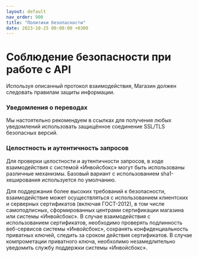 ```yaml
---
layout: default
nav_order: 900
title: "Политики безопасности"
date: 2023-10-25 00:00:00 +0300
---
```


# Соблюдение безопасности при работе с API

Используя описанный протокол взаимодействия, Магазин должен следовать правилам защиты информации.

### Уведомления о переводах

Мы настоятельно рекомендуем в ссылках для получения любых уведомлений использовать защищённое соединение
SSL/TLS безопасных версий.

### Целостность и аутентичность запросов

Для проверки целостности и аутентичности запросов, в ходе взаимодействия с системой «Инвойсбокс»
могут быть использованы различные механизмы. Базовый вариант с использованием sha1-хеширования используется
по умолчанию.

Для поддержания более высоких требований к безопасности, взаимодействие может осуществляться
с использованием клиентских и серверных сертификатов (включая ГОСТ-2012), в том числе самоподписных,
сформированных центрами сертификации магазина или системы «Инвойсбокс». В случае взаимодействия с использованием
сертификатов, необходимо проверять подлинность веб-сервисов системы «Инвойсбокс», сохранять конфиденциальность
приватных ключей, следить за сроком действия сертификатов. В случае компрометации приватного ключа, необхолимо незамедлительно
уведомить службу поддержки системы «Инвойсбокс».